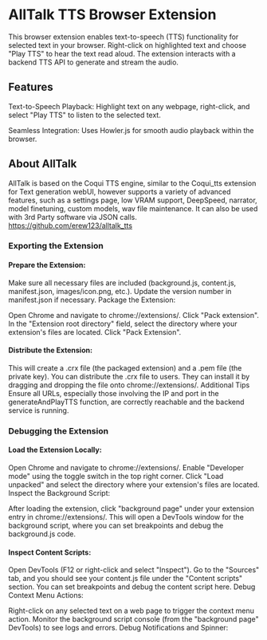 # AllTalk TTS Browser Extension

This browser extension enables text-to-speech (TTS) functionality for selected text in your browser. Right-click on highlighted text and choose "Play TTS" to hear the text read aloud. The extension interacts with a backend TTS API to generate and stream the audio.

## Features

Text-to-Speech Playback: Highlight text on any webpage, right-click, and select "Play TTS" to listen to the selected text.

Seamless Integration: Uses Howler.js for smooth audio playback within the browser.

## About AllTalk

AllTalk is based on the Coqui TTS engine, similar to the Coqui_tts extension for Text generation webUI, however supports a variety of advanced features, such as a settings page, low VRAM support, DeepSpeed, narrator, model finetuning, custom models, wav file maintenance. It can also be used with 3rd Party software via JSON calls.
https://github.com/erew123/alltalk_tts


### Exporting the Extension
#### Prepare the Extension:

Make sure all necessary files are included (background.js, content.js, manifest.json, images/icon.png, etc.).
Update the version number in manifest.json if necessary.
Package the Extension:

Open Chrome and navigate to chrome://extensions/.
Click "Pack extension".
In the "Extension root directory" field, select the directory where your extension's files are located.
Click "Pack Extension".

#### Distribute the Extension:

This will create a .crx file (the packaged extension) and a .pem file (the private key).
You can distribute the .crx file to users. They can install it by dragging and dropping the file onto chrome://extensions/.
Additional Tips
Ensure all URLs, especially those involving the IP and port in the generateAndPlayTTS function, are correctly reachable and the backend service is running.

### Debugging the Extension
#### Load the Extension Locally:

Open Chrome and navigate to chrome://extensions/.
Enable "Developer mode" using the toggle switch in the top right corner.
Click "Load unpacked" and select the directory where your extension's files are located.
Inspect the Background Script:

After loading the extension, click "background page" under your extension entry in chrome://extensions/. This will open a DevTools window for the background script, where you can set breakpoints and debug the background.js code.
#### Inspect Content Scripts:

Open DevTools (F12 or right-click and select "Inspect").
Go to the "Sources" tab, and you should see your content.js file under the "Content scripts" section. You can set breakpoints and debug the content script here.
Debug Context Menu Actions:

Right-click on any selected text on a web page to trigger the context menu action.
Monitor the background script console (from the "background page" DevTools) to see logs and errors.
Debug Notifications and Spinner:
